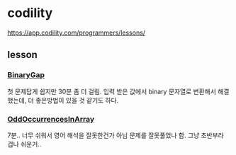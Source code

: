 # codility
https://app.codility.com/programmers/lessons/


## lesson

### [BinaryGap](https://app.codility.com/programmers/lessons/1-iterations/binary_gap/)
첫 문제답게 쉽지만 30분 좀 더 걸림. 입력 받은 값에서 binary 문자열로 변환해서 해결했는데, 더 좋은방법이 있을 것 같기도 하다.

### [OddOccurrencesInArray](https://app.codility.com/programmers/lessons/2-arrays/odd_occurrences_in_array/)
7분.. 너무 쉬워서 영어 해석을 잘못한건가 아님 문제를 잘못풀었나 함. 그냥 초반부라 겁나 쉬운거..

